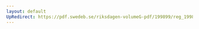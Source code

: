 ```yaml
---
layout: default
UpRedirect: https://pdf.swedeb.se/riksdagen-volumeG-pdf/199899/reg_199899/reg_199899_0271.pdf
---
```

